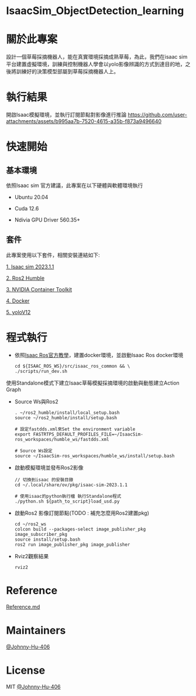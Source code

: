 # IsaacSim_ObjectDetection_learning

# 關於此專案
設計一個草莓採摘機器人，能在真實環境採摘成熟草莓，為此，我們在isaac sim 平台建置虛擬環境，訓練與控制機器人學會以yolo影像辨識的方式到達目的地，之後將訓練好的決策模型部屬到草莓採摘機器人上。

# 執行結果
開啟Isaac模擬環境，並執行訂閱節點對影像進行推論
https://github.com/user-attachments/assets/b995aa7b-7520-4615-a35b-f873a9496640

# 快速開始

## 基本環境
依照Isaac sim 官方建議，此專案在以下硬體與軟體環境執行

* Ubuntu 20.04

* Cuda 12.6

* Ndivia GPU Driver 560.35+


## 套件
此專案使用以下套件，相關安裝連結如下:

[1. Isaac sim 2023.1.1](https://docs.omniverse.nvidia.com/isaacsim/latest/installation/distributions.html)

[2. Ros2 Humble](https://docs.ros.org/en/humble/Installation.html)

[3. NVIDIA Container Toolkit](https://docs.nvidia.com/datacenter/cloud-native/container-toolkit/latest/install-guide.html#installing-with-apt)

[4. Docker](https://docs.docker.com/engine/install/ubuntu/#install-using-the-repository)

[5. yoloV12](https://github.com/sunsmarterjie/yolov12)


# 程式執行
* 依照[Isaac Ros官方教學](https://nvidia-isaac-ros.github.io/getting_started/dev_env_setup.html)，建置docker環境，並啟動Isaac Ros docker環境

    ```
    cd ${ISAAC_ROS_WS}/src/isaac_ros_common && \
    ./scripts/run_dev.sh
    ```

使用Standalone模式下建立Isaac草莓模擬採摘環境的啟動與動態建立Action Graph

* Source Ws與Ros2
    ```
    . ~/ros2_humble/install/local_setup.bash
    source ~/ros2_humble/install/setup.bash

    # 設定fastdds.xml來Set the environment variable
    export FASTRTPS_DEFAULT_PROFILES_FILE=~/IsaacSim-ros_workspaces/humble_ws/fastdds.xml

    # Source Ws設定
    source ~/IsaacSim-ros_workspaces/humble_ws/install/setup.bash
    ```

* 啟動模擬環境並發布Ros2影像
    ```
    // 切換到isaac 的安裝目錄
    cd ~/.local/share/ov/pkg/isaac-sim-2023.1.1 

    # 使用isaac的python執行檔 執行Standalone程式
    ./python.sh ${path_to_script}load_usd.py
    ```

* 啟動Ros2 影像訂閱節點(TODO : 補充怎麼用Ros2建置pkg)

    ```
    cd ~/ros2_ws
    colcon build --packages-select image_publisher_pkg image_subscriber_pkg 
    source install/setup.bash
    ros2 run image_publisher_pkg image_publisher
    ```

* Rviz2觀察結果

    ```
    rviz2
    ```

# Reference
[Reference.md](Reference.md)
# Maintainers
[@Johnny-Hu-406](https://github.com/Johnny-Hu-406?tab=repositories)

# License
MIT [@Johnny-Hu-406](https://github.com/Johnny-Hu-406?tab=repositories)
